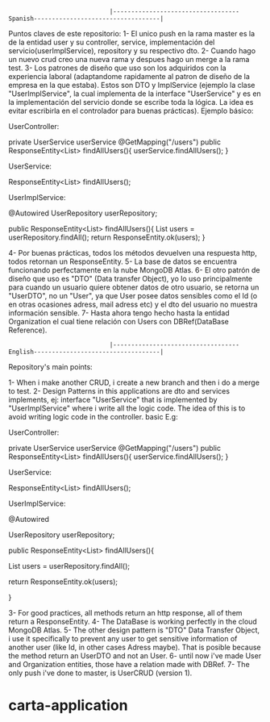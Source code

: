                                 |-----------------------------------Spanish-----------------------------------|
Puntos claves de este repositorio:
1- El unico push en la rama master es la de la entidad user y su controller, service, implementación del servicio(userImplService), repository y su respectivo dto.
2- Cuando hago un nuevo crud creo una nueva rama y despues hago un merge a la rama test.
3- Los patrones de diseño que uso son los adquiridos con la experiencia laboral (adaptandome rapidamente al patron de diseño de la empresa en la que estaba).
Estos son DTO y ImplService (ejemplo la clase "UserImplService", la cual implementa de la interface "UserService" y es en la implementación del servicio donde se escribe toda la lógica.
La idea es evitar escribirla en el controlador para buenas prácticas).
Ejemplo básico:

UserController:

private UserService userService
@GetMapping("/users")
public ResponseEntity<List<User>> findAllUsers(){
  userService.findAllUsers();
}

UserService:

ResponseEntity<List<User>> findAllUsers();

UserImplService:

@Autowired
UserRepository userRepository;

public ResponseEntity<List<User>> findAllUsers(){
  List<User> users = userRepository.findAll();
  return ResponseEntity.ok(users);
}

4- Por buenas prácticas, todos los métodos devuelven una respuesta http, todos retornan un ResponseEntity.
5- La base de datos se encuentra funcionando perfectamente en la nube MongoDB Atlas.
6- El otro patrón de diseño que uso es "DTO" (Data transfer Object), yo lo uso principalmente para cuando un usuario quiere obtener datos de otro usuario, se retorna un "UserDTO",
no un "User", ya que User posee datos sensibles como el Id (o en otras ocasiones adress, mail adress etc) y el dto del usuario no muestra información sensible.
7- Hasta ahora tengo hecho hasta la entidad Organization el cual tiene relación con Users con DBRef(DataBase Reference).


                                |-----------------------------------English-----------------------------------|
Repository's main points:

1- When i make another CRUD, i create a new branch and then i do a merge to test.
2- Design Patterns in this applications are dto and services implements, ej: interface "UserService" that is implemented by "UserImplService" where i write all the logic code.
The idea of this is to avoid writing logic code in the controller.
basic E.g:

UserController:

private UserService userService
@GetMapping("/users")
public ResponseEntity<List<User>> findAllUsers(){
  userService.findAllUsers();
}

UserService:

ResponseEntity<List<User>> findAllUsers();

UserImplService:

@Autowired

UserRepository userRepository;

public ResponseEntity<List<User>> findAllUsers(){

  List<User> users = userRepository.findAll();
  
  return ResponseEntity.ok(users);
  
}

3- For good practices, all methods return an http response, all of them return a ResponseEntity.
4- The DataBase is working perfectly in the cloud MongoDB Atlas.
5- The other design pattern is "DTO" Data Transfer Object, i use it specifically to prevent any user to get sensitive information of another user (like Id, in other cases Adress 
maybe). That is posible because the method return an UserDTO and not an User.
6- until now i've made User and Organization entities, those have a relation made with DBRef.
7- The only push i've done to master, is UserCRUD (version 1).
# carta-application
